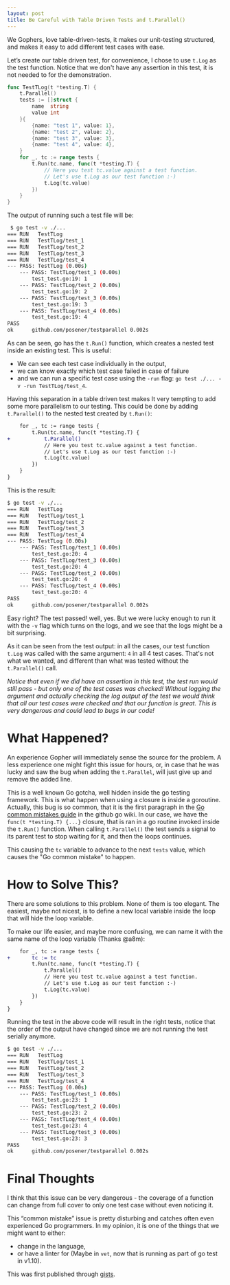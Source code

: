 ```yaml
---
layout: post
title: Be Careful with Table Driven Tests and t.Parallel()
---
```


We Gophers, love table-driven-tests, it makes our unit-testing structured, and makes it easy to add different
test cases with ease.

Let’s create our table driven test, for convenience, I chose to use `t.Log` as the test function.
Notice that we don't have any assertion in this test, it is not needed to for the demonstration.

```go
func TestTLog(t *testing.T) {
	t.Parallel()
	tests := []struct {
		name  string
		value int
	}{
		{name: "test 1", value: 1},
		{name: "test 2", value: 2},
		{name: "test 3", value: 3},
		{name: "test 4", value: 4},
	}
	for _, tc := range tests {
		t.Run(tc.name, func(t *testing.T) {
			// Here you test tc.value against a test function.
			// Let's use t.Log as our test function :-)
			t.Log(tc.value)
		})
	}
}
```

The output of running such a test file will be:

```bash
 $ go test -v ./...
=== RUN   TestTLog
=== RUN   TestTLog/test_1
=== RUN   TestTLog/test_2
=== RUN   TestTLog/test_3
=== RUN   TestTLog/test_4
--- PASS: TestTLog (0.00s)
    --- PASS: TestTLog/test_1 (0.00s)
    	test_test.go:19: 1
    --- PASS: TestTLog/test_2 (0.00s)
    	test_test.go:19: 2
    --- PASS: TestTLog/test_3 (0.00s)
    	test_test.go:19: 3
    --- PASS: TestTLog/test_4 (0.00s)
    	test_test.go:19: 4
PASS
ok  	github.com/posener/testparallel	0.002s
```

As can be seen, go has the `t.Run()` function, which creates a nested test inside an 
existing test. This is useful:

* We can see each test case individually in the output,
* we can know exactly which test case failed in case of failure
* and we can run a specific test case using the `-run` flag: `go test ./... -v -run TestTLog/test_4`.

Having this separation in a table driven test makes It very tempting to add some more parallelism to our testing.
This could be done by adding `t.Parallel()` to the nested test created by `t.Run()`:

```diff
	for _, tc := range tests {
		t.Run(tc.name, func(t *testing.T) {
+			t.Parallel()
			// Here you test tc.value against a test function.
			// Let's use t.Log as our test function :-)
			t.Log(tc.value)
		})
	}
}
```

This is the result:

```bash
$ go test -v ./...
=== RUN   TestTLog
=== RUN   TestTLog/test_1
=== RUN   TestTLog/test_2
=== RUN   TestTLog/test_3
=== RUN   TestTLog/test_4
--- PASS: TestTLog (0.00s)
    --- PASS: TestTLog/test_1 (0.00s)
    	test_test.go:20: 4
    --- PASS: TestTLog/test_3 (0.00s)
    	test_test.go:20: 4
    --- PASS: TestTLog/test_2 (0.00s)
    	test_test.go:20: 4
    --- PASS: TestTLog/test_4 (0.00s)
    	test_test.go:20: 4
PASS
ok  	github.com/posener/testparallel	0.002s
```

Easy right? The test passed! well, yes. But we were lucky enough to run it with the `-v` flag which turns on the logs,
and we see that the logs might be a bit surprising.

As it can be seen from the test output: in all the cases, our test function `t.Log` was called with the same argument:
 `4` in all 4 test cases. That's not what we wanted, and different than what was tested without the `t.Parallel()` call.

*Notice that even if we did have an assertion in this test, the test run would still pass - but only one of the test
 cases was checked! Without logging the argument and actually checking the log output of the test we would think that 
 all our test cases were checked and that our function is great. This is very dangerous and could lead to bugs in our
  code!*

# What Happened?

An experience Gopher will immediately sense the source for the problem. A less experience one might fight this issue
 for hours, or, in case that he was lucky and saw the bug when adding the `t.Parallel`, will just give up and remove
  the added line.

This is a well known Go gotcha, well hidden inside the go testing framework. This is what happen when using a closure
 is inside a goroutine. Actually, this bug is so common, that it is the first paragraph in the
  [Go common mistakes guide](https://github.com/golang/go/wiki/CommonMistakes#using-goroutines-on-loop-iterator-variables)
   in the github go wiki.
In our case, we have the `func(t *testing.T) {...}` closure, that is ran in a go routine invoked inside the `t.Run()`
 function. When calling `t.Parallel()` the test sends a signal to its parent test to stop waiting for it, and then the
  loops continues.

This causing the `tc` variable to advance to the next `tests` value, which causes the "Go common mistake" to happen.

# How to Solve This?

There are some solutions to this problem. None of them is too elegant. The easiest, maybe not nicest, is to define a new
 local variable inside the loop that will hide the loop variable.

To make our life easier, and maybe more confusing, we can name it with the same name of the loop variable (Thanks @a8m):

```diff
	for _, tc := range tests {
+		tc := tc
		t.Run(tc.name, func(t *testing.T) {
			t.Parallel()
			// Here you test tc.value against a test function.
			// Let's use t.Log as our test function :-)
			t.Log(tc.value)
		})
	}
}
```

Running the test in the above code will result in the right tests, notice that the order of the output have changed since
 we are not running the test serially anymore.

```bash
$ go test -v ./...
=== RUN   TestTLog
=== RUN   TestTLog/test_1
=== RUN   TestTLog/test_2
=== RUN   TestTLog/test_3
=== RUN   TestTLog/test_4
--- PASS: TestTLog (0.00s)
    --- PASS: TestTLog/test_1 (0.00s)
    	test_test.go:23: 1
    --- PASS: TestTLog/test_2 (0.00s)
    	test_test.go:23: 2
    --- PASS: TestTLog/test_4 (0.00s)
    	test_test.go:23: 4
    --- PASS: TestTLog/test_3 (0.00s)
    	test_test.go:23: 3
PASS
ok  	github.com/posener/testparallel	0.002s
```

# Final Thoughts

I think that this issue can be very dangerous - the coverage of a function can change from full cover to only one test
 case without even noticing it.

This “common mistake” issue is pretty disturbing and catches often even experienced Go programmers. In my opinion,
 it is one of the things that we might want to either: 

* change in the language,
* or have a linter for (Maybe in `vet`, now that is running as part of go test in v1.10).

This was first published through [gists](https://gist.github.com/posener/92a55c4cd441fc5e5e85f27bca008721).
